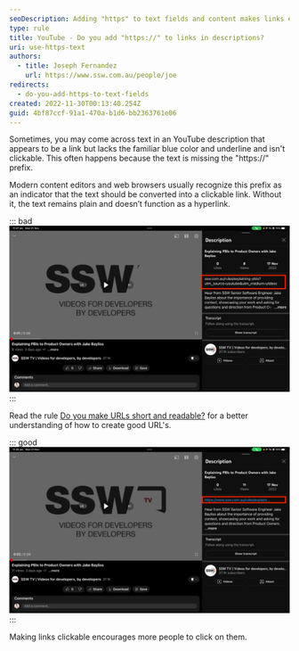 ```yaml
---
seoDescription: Adding "https" to text fields and content makes links easier to click, encouraging more users to interact with your content.
type: rule
title: YouTube - Do you add "https://" to links in descriptions?
uri: use-https-text
authors:
  - title: Joseph Fernandez
    url: https://www.ssw.com.au/people/joe
redirects:
  - do-you-add-https-to-text-fields
created: 2022-11-30T00:13:40.254Z
guid: 4bf87ccf-91a1-470a-b1d6-bb2363761e06
---
```


Sometimes, you may come across text in an YouTube description that appears to be a link but lacks the familiar blue color and underline and isn't clickable. This often happens because the text is missing the "https://" prefix. 

Modern content editors and web browsers usually recognize this prefix as an indicator that the text should be converted into a clickable link. Without it, the text remains plain and doesn’t function as a hyperlink.

::: bad
![Figure: Bad example - The URL does not include "https://" prefix. The URL is not short and readable](url-https-image-1.png "Bad Example")
:::

Read the rule [Do you make URLs short and readable?](/create-friendly-short-urls) for a better understanding of how to create good URL's.

::: good
![Figure: Good example - "https://" prefix included making it a link. The URL has been made short and readable](url-https-image-2.png "SSW Video with a valid user link")
:::

Making links clickable encourages more people to click on them.
